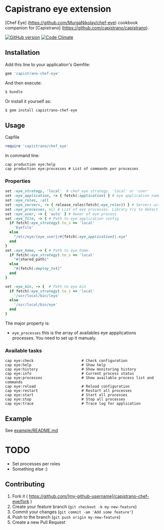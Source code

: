 # Capistrano eye extension

[Chef Eye] (https://github.com/MurgaNikolay/chef-eye) cookbook companion for [Capistrano]  (https://github.com/capistrano/capistrano).

[![GitHub version](https://badge.fury.io/gh/MurgaNikolay%2Fcapistrano-chef-eye.svg)](http://badge.fury.io/gh/MurgaNikolay%2Fcapistrano-chef-eye)
[![Code Climate](https://codeclimate.com/github/MurgaNikolay/capistrano-chef-eye/badges/gpa.svg)](https://codeclimate.com/github/MurgaNikolay/capistrano-chef-eye)


## Installation

Add this line to your application's Gemfile:

```ruby
gem 'capistrano-chef-eye'
```

And then execute:

```bash
$ bundle
```
Or install it yourself as:

```bash
$ gem install capistrano-chef-eye
```

## Usage

Capfile

```ruby
require 'capistrano/chef_eye'
```    
In command line:

    cap production eye:help
    cap production eye:processes # List of commands per processes

### Properties

```ruby
set :eye_strategy, 'local'  # chef_eye strategy. 'local' or 'user'
set :eye_application, -> { fetch(:application) } # eye application name. Used for generate path to eye file, and service name
set :eye_roles, :all
set :eye_servers, -> { release_roles(fetch(:eye_roles)) } # Servers with eye. Fetched by eye_roles
set :eye_processes, nil # List of eye processes. Library try to detect processes automatically, if nil
set :eye_user, -> { 'auto' } # Owner of eye process
set :eye_file, -> { # Path to eye application config
  if fetch(:eye_strategy).to_s == 'local'
    'Eyefile'
  else
    "/etc/eye/{eye_user}/#{fetch(:eye_application)}.eye"
  end
}
set :eye_home, -> { # Path to eye home. 
  if fetch(:eye_strategy).to_s == 'local'
    "#{shared_path}"
  else
    "#{fetch(:deploy_to)}"
  end
}

set :eye_bin, -> {  # Path to eye bin
  if fetch(:eye_strategy).to_s == 'local'
    '/usr/local/bin/leye'
  else
    '/usr/local/bin/eye'
  end
}
```
The major property is:

  * `eye_processes`  this is the array of availables eye appplications processes. You need to set up it manualy.
  
### Available tasks

    cap eye:check                      # Check configuration
    cap eye:help                       # Show help
    cap eye:history                    # Show monitoring history
    cap eye:info                       # Current process status
    cap eye:processes                  # Show available process list and commands
    cap eye:reload                     # Reload configuration
    cap eye:restart                    # Restart all processes
    cap eye:start                      # Start all processes
    cap eye:stop                       # Stop all processes
    cap eye:trace                      # Trace log for application

## Example 
  
See [example/README.md](example/README.md) 


# TODO 

  - Set processes per roles
  - Something else :)
   
## Contributing

1. Fork it ( https://github.com/[my-github-username]/capistrano-chef-eye/fork )
2. Create your feature branch (`git checkout -b my-new-feature`)
3. Commit your changes (`git commit -am 'Add some feature'`)
4. Push to the branch (`git push origin my-new-feature`)
5. Create a new Pull Request

